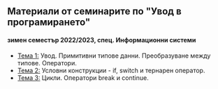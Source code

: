 ## Материали от семинарите по "Увод в програмирането"
#### зимен семестър 2022/2023, спец. Информационни системи

- [Тема 1:](https://github.com/Justsvetoslavov/Introduction_to_programming/tree/master/IS/Sem.01) Увод. Примитивни типове данни. Преобразуване между типове. Оператори.
- [Тема 2:](https://github.com/Justsvetoslavov/Introduction_to_programming/tree/master/IS/Sem.02) Условни конструкции - if, switch и тернарен оператор.
- [Тема 3:](https://github.com/Justsvetoslavov/Introduction_to_programming/tree/master/IS/Sem.03) Цикли. Оператори break и continue.
